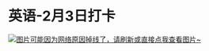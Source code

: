 # 英语-2月3日打卡

[![图片可能因为网络原因掉线了，请刷新或直接点我查看图片~](https://cdn.jsdelivr.net/gh/ylsislove/image-home/test/20210209014849.jpg)](https://cdn.jsdelivr.net/gh/ylsislove/image-home/test/20210209014849.jpg)
